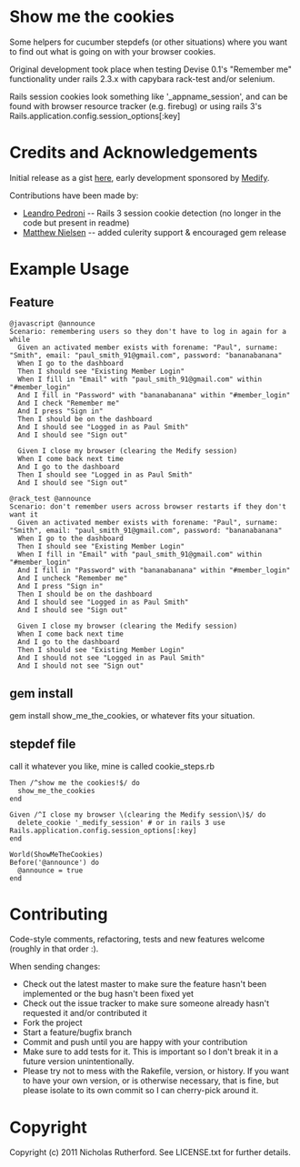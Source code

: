 Show me the cookies
===================

Some helpers for cucumber stepdefs (or other situations) where you want to find out what is going on with your browser cookies.

Original development took place when testing Devise 0.1's "Remember me" functionality under rails 2.3.x with capybara rack-test and/or selenium.

Rails session cookies look something like '\_appname\_session', and can be found with browser resource tracker (e.g. firebug) or using rails 3's Rails.application.config.session_options[:key]

Credits and Acknowledgements
==================================

Initial release as a gist [here](https://gist.github.com/484787), early development sponsored by [Medify](www.medify.co.uk).

Contributions have been made by:

  * [Leandro Pedroni](https://github.com/ilpoldo) -- Rails 3 session cookie detection (no longer in the code but present in readme)
  * [Matthew Nielsen](https://github.com/xunker) -- added culerity support & encouraged gem release


Example Usage
=============

Feature
-------

    @javascript @announce
    Scenario: remembering users so they don't have to log in again for a while
      Given an activated member exists with forename: "Paul", surname: "Smith", email: "paul_smith_91@gmail.com", password: "bananabanana"
      When I go to the dashboard
      Then I should see "Existing Member Login"
      When I fill in "Email" with "paul_smith_91@gmail.com" within "#member_login"
      And I fill in "Password" with "bananabanana" within "#member_login"
      And I check "Remember me"
      And I press "Sign in"
      Then I should be on the dashboard
      And I should see "Logged in as Paul Smith"
      And I should see "Sign out"

      Given I close my browser (clearing the Medify session)
      When I come back next time
      And I go to the dashboard
      Then I should see "Logged in as Paul Smith"
      And I should see "Sign out"

    @rack_test @announce
    Scenario: don't remember users across browser restarts if they don't want it
      Given an activated member exists with forename: "Paul", surname: "Smith", email: "paul_smith_91@gmail.com", password: "bananabanana"
      When I go to the dashboard
      Then I should see "Existing Member Login"
      When I fill in "Email" with "paul_smith_91@gmail.com" within "#member_login"
      And I fill in "Password" with "bananabanana" within "#member_login"
      And I uncheck "Remember me"
      And I press "Sign in"
      Then I should be on the dashboard
      And I should see "Logged in as Paul Smith"
      And I should see "Sign out"

      Given I close my browser (clearing the Medify session)
      When I come back next time
      And I go to the dashboard
      Then I should see "Existing Member Login"
      And I should not see "Logged in as Paul Smith"
      And I should not see "Sign out"

gem install
-----------
gem install show\_me\_the\_cookies, or whatever fits your situation.

stepdef file
------------

call it whatever you like, mine is called cookie_steps.rb

    Then /^show me the cookies!$/ do
      show_me_the_cookies
    end

    Given /^I close my browser \(clearing the Medify session\)$/ do
      delete_cookie '_medify_session' # or in rails 3 use Rails.application.config.session_options[:key]
    end

    World(ShowMeTheCookies)
    Before('@announce') do
      @announce = true
    end

Contributing
============

Code-style comments, refactoring, tests and new features welcome (roughly in that order :).

When sending changes:

* Check out the latest master to make sure the feature hasn't been implemented or the bug hasn't been fixed yet
* Check out the issue tracker to make sure someone already hasn't requested it and/or contributed it
* Fork the project
* Start a feature/bugfix branch
* Commit and push until you are happy with your contribution
* Make sure to add tests for it. This is important so I don't break it in a future version unintentionally.
* Please try not to mess with the Rakefile, version, or history. If you want to have your own version, or is otherwise necessary, that is fine, but please isolate to its own commit so I can cherry-pick around it.

Copyright
============
Copyright (c) 2011 Nicholas Rutherford. See LICENSE.txt for
further details.

